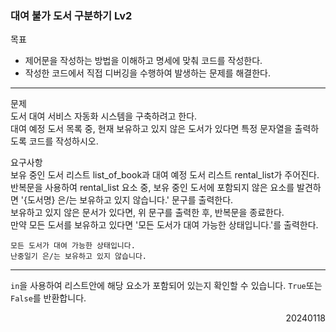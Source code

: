 ### 대여 불가 도서 구분하기 Lv2
목표  
- 제어문을 작성하는 방법을 이해하고 명세에 맞춰 코드를 작성한다.
- 작성한 코드에서 직접 디버깅을 수행하여 발생하는 문제를 해결한다.
---
문제  
도서 대여 서비스 자동화 시스템을 구축하려고 한다.  
대여 예정 도서 목록 중, 현재 보유하고 있지 않은 도서가 있다면 특정 문자열을 출력하도록 코드를 작성하시오.  

요구사항  
보유 중인 도서 리스트 list_of_book과 대여 예정 도서 리스트 rental_list가 주어진다.  
반복문을 사용하여 rental_list 요소 중, 보유 중인 도서에 포함되지 않은 요소를 발견하면 '{도서명} 은/는 보유하고 있지 않습니다.' 문구를 출력한다.  
보유하고 있지 않은 문서가 있다면, 위 문구를 출력한 후, 반복문을 종료한다.  
만약 모든 도서를 보유하고 있다면 '모든 도서가 대여 가능한 상태입니다.'를 출력한다.
```
모든 도서가 대여 가능한 상태입니다.
난중일기 은/는 보유하고 있지 않습니다.
```
---
`in`을 사용하여 리스트안에 해당 요소가 포함되어 있는지 확인할 수 있습니다. `True`또는 `False`를 반환합니다.
<div style="text-align: right">20240118</div>
